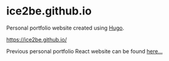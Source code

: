 # ice2be.github.io

Personal portfolio website created using [Hugo](https://gohugo.io/).

https://ice2be.github.io/

Previous personal portfolio React website can be found [here...](https://github.com/ice2be/old-ice2be-github-io)
